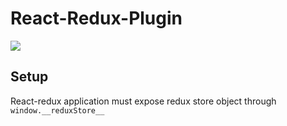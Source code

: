 # React-Redux-Plugin
![](../master/docs/Plugin.PNG)

## Setup
React-redux application must expose redux store object through ```window.__reduxStore__```
